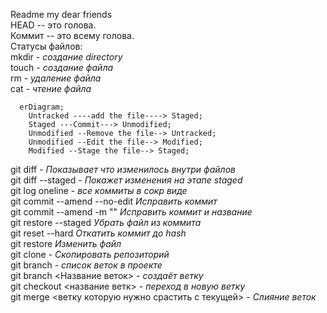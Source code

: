 Readme my dear friends  
HEAD -- это голова.  
Коммит -- это всему голова.  
Статусы файлов:  
mkdir - *создание directory*  
touch - *создание файла*  
rm - *удаление файла*  
cat - *чтение файла*  
```mermaid
  erDiagram;
    Untracked ----add the file----> Staged;
    Staged ---Commit---> Unmodified;
    Unmodified --Remove the file--> Untracked;
    Unmodified --Edit the file--> Modified;
    Modified --Stage the file--> Staged;
```
git diff - *Показывает что изменилось внутри файлов*  
git diff --staged - *Покажет изменения на этапе staged*  
git log oneline - *все коммиты в сокр виде*  
git commit --amend --no-edit *Исправить коммит*  
git commit --amend -m "" *Исправить коммит и название*  
git restore --staged <file> *Убрать файл из коммита*  
git reset --hard <commit hash> *Откатить коммит до hash*  
git restore <file> *Изменить файл*  
git clone <SSH> - *Скопировать репозиторий*  
git branch - *список веток в проекте*  
git branch <Название веток> - *создаёт ветку*  
git checkout <название ветк> - *переход в новую ветку*  
git merge <ветку которую нужно срастить с текущей> - *Слияние веток*  
